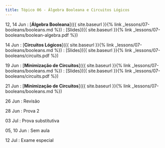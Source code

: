 ```yaml
---
title: Tópico 06 - Álgebra Booleana e Circuitos Lógicos
---
```



12, 14 Jun
: [**Álgebra Booleana**]({{ site.baseurl }}{% link _lessons/07-booleans/booleans.md %})
  : [Slides]({{ site.baseurl }}{% link _lessons/07-booleans/boolean-algebra.pdf %})

14 Jun
: [**Circuitos Lógicos**]({{ site.baseurl }}{% link _lessons/07-booleans/booleans.md %})
  : [Slides]({{ site.baseurl }}{% link _lessons/07-booleans/circuits.pdf %})

19 Jun
: [**Minimização de Circuitos**]({{ site.baseurl }}{% link _lessons/07-booleans/booleans.md %})
  : [Slides]({{ site.baseurl }}{% link _lessons/07-booleans/circuits.pdf %})

21 Jun
: [**Minimização de Circuitos**]({{ site.baseurl }}{% link _lessons/07-booleans/booleans.md %})

26 Jun
: Revisão

28 Jun
: Prova 2

03 Jul
: Prova substitutiva

05, 10 Jun
: Sem aula

12 Jul
: Exame especial
